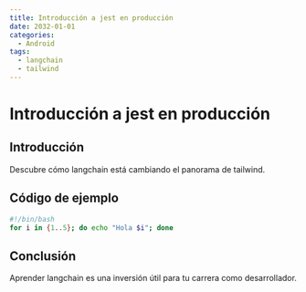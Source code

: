 ```yaml
---
title: Introducción a jest en producción
date: 2032-01-01
categories:
  - Android
tags:
  - langchain
  - tailwind
---
```


# Introducción a jest en producción

## Introducción

Descubre cómo langchain está cambiando el panorama de tailwind.

## Código de ejemplo

```bash
#!/bin/bash
for i in {1..5}; do echo "Hola $i"; done
```

## Conclusión

Aprender langchain es una inversión útil para tu carrera como desarrollador.